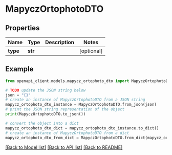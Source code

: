 # MapyczOrtophotoDTO


## Properties

Name | Type | Description | Notes
------------ | ------------- | ------------- | -------------
**type** | **str** |  | [optional] 

## Example

```python
from openapi_client.models.mapycz_ortophoto_dto import MapyczOrtophotoDTO

# TODO update the JSON string below
json = "{}"
# create an instance of MapyczOrtophotoDTO from a JSON string
mapycz_ortophoto_dto_instance = MapyczOrtophotoDTO.from_json(json)
# print the JSON string representation of the object
print(MapyczOrtophotoDTO.to_json())

# convert the object into a dict
mapycz_ortophoto_dto_dict = mapycz_ortophoto_dto_instance.to_dict()
# create an instance of MapyczOrtophotoDTO from a dict
mapycz_ortophoto_dto_from_dict = MapyczOrtophotoDTO.from_dict(mapycz_ortophoto_dto_dict)
```
[[Back to Model list]](../README.md#documentation-for-models) [[Back to API list]](../README.md#documentation-for-api-endpoints) [[Back to README]](../README.md)


